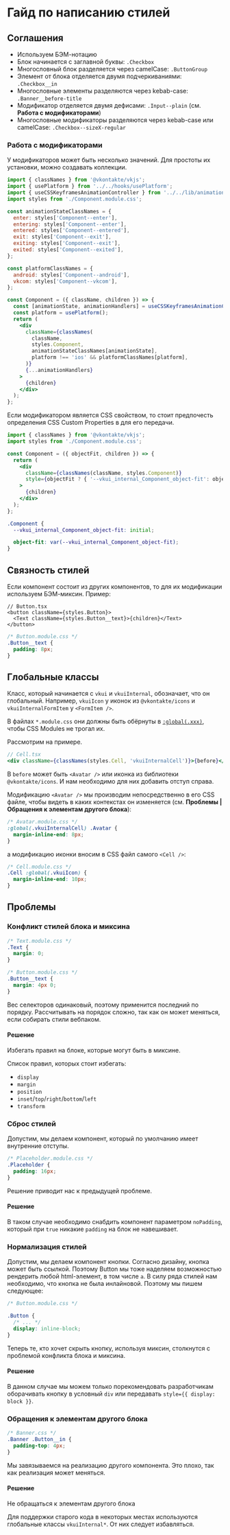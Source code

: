 # Гайд по написанию стилей

## Соглашения

- Используем БЭМ-нотацию
- Блок начинается с заглавной буквы: `.Checkbox`
- Многословный блок разделяется через camelCase: `.ButtonGroup`
- Элемент от блока отделяется двумя подчеркиваниями: `.Checkbox__in`
- Многословные элементы разделяются через kebab-case: `.Banner__before-title`
- Модификатор отделяется двумя дефисами: `.Input--plain` (см. **Работа с модификаторами**)
- Многословные модификаторы разделяются через kebab-case или camelCase: `.Checkbox--sizeX-regular`

### Работа с модификаторами

У модификаторов может быть несколько значений. Для простоты их установки, можно создавать коллекции.

```jsx
import { classNames } from '@vkontakte/vkjs';
import { usePlatform } from '../../hooks/usePlatform';
import { useCSSKeyframesAnimationController } from '../../lib/animation';
import styles from './Component.module.css';

const animationStateClassNames = {
  enter: styles['Component--enter'],
  entering: styles['Component--enter'],
  entered: styles['Component--entered'],
  exit: styles['Component--exit'],
  exiting: styles['Component--exit'],
  exited: styles['Component--exited'],
};

const platformClassNames = {
  android: styles['Component--android'],
  vkcom: styles['Component--vkcom'],
};

const Component = ({ className, children }) => {
  const [animationState, animationHandlers] = useCSSKeyframesAnimationController('enter');
  const platform = usePlatform();
  return (
    <div
      className={classNames(
        className,
        styles.Component,
        animationStateClassNames[animationState],
        platform !== 'ios' && platformClassNames[platform],
      )}
      {...animationHandlers}
    >
      {children}
    </div>
  );
};
```

Если модификатором является CSS свойством, то стоит предпочесть определения CSS Custom Properties в
для его передачи.

```jsx
import { classNames } from '@vkontakte/vkjs';
import styles from './Component.module.css';

const Component = ({ objectFit, children }) => {
  return (
    <div
      className={classNames(className, styles.Component)}
      style={objectFit ? { '--vkui_internal_Component_object-fit': objectFit } : undefined}
    >
      {children}
    </div>
  );
};
```

```css
.Component {
  --vkui_internal_Component_object-fit: initial;

  object-fit: var(--vkui_internal_Component_object-fit);
}
```

## Связность стилей

Если компонент состоит из других компонентов, то для их модификации используем БЭМ-миксин. Пример:

```tsx
// Button.tsx
<button className={styles.Button}>
  <Text className={styles.Button__text}>{children}</Text>
</button>
```

```css
/* Button.module.css */
.Button__text {
  padding: 8px;
}
```

## Глобальные классы

Класс, который начинается с `vkui` и `vkuiInternal`, обозначает, что он глобальный. Например,
`vkuiIcon` у иконок из `@vkontakte/icons` и `vkuiInternalFormItem` у `<FormItem />`.

В файлах `*.module.css` они должны быть обёрнуты в [`:global(.xxx)`](https://github.com/css-modules/css-modules#exceptions),
чтобы CSS Modules не трогал их.

Рассмотрим на примере.

```jsx
// Cell.tsx
<div className={classNames(styles.Cell, 'vkuiInternalCell')}>{before}</div>
```

В `before` может быть `<Avatar />` или иконка из библиотеки `@vkontakte/icons`. И нам необходимо
для них добавить отступ справа.

Модификацию `<Avatar />` мы производим непосредственно в его CSS файле, чтобы видеть в каких
контекстах он изменяется (см. **Проблемы | Обращения к элементам другого блока**):

```css
/* Avatar.module.css */
:global(.vkuiInternalCell) .Avatar {
  margin-inline-end: 8px;
}
```

а модификацию иконки вносим в CSS файл самого `<Cell />`:

```css
/* Cell.module.css */
.Cell :global(.vkuiIcon) {
  margin-inline-end: 10px;
}
```

## Проблемы

### Конфликт стилей блока и миксина

```css
/* Text.module.css */
.Text {
  margin: 0;
}
```

```css
/* Button.module.css */
.Button__text {
  margin: 4px 0;
}
```

Вес селекторов одинаковый, поэтому применится последний по порядку. Рассчитывать на порядок сложно, так как он может
меняться, если собирать стили вебпаком.

#### Решение

Избегать правил на блоке, которые могут быть в миксине.

Список правил, которых стоит избегать:

- `display`
- `margin`
- `position`
- `inset`/`top`/`right`/`bottom`/`left`
- `transform`

### Сброс стилей

Допустим, мы делаем компонент, который по умолчанию имеет внутренние отступы.

```css
/* Placeholder.module.css */
.Placeholder {
  padding: 16px;
}
```

Решение приводит нас к предыдущей проблеме.

#### Решение

В таком случае необходимо снабдить компонент параметром `noPadding`, который при `true` никакие
`padding` на блок не навешивает.

### Нормализация стилей

Допустим, мы делаем компонент кнопки. Согласно дизайну, кнопка может быть ссылкой. Поэтому
Button мы тоже наделяем возможностью рендерить любой html-элемент, в том числе `a`. В силу
ряда стилей нам необходимо, что кнопка не была инлайновой. Поэтому мы пишем следующее:

```css
/* Button.module.css */

.Button {
  /* ... */
  display: inline-block;
}
```

Теперь те, кто хочет скрыть кнопку, используя миксин, столкнутся с проблемой конфликта
блока и миксина.

#### Решение

В данном случае мы можем только порекомендовать разработчикам оборачивать кнопку
в условный `div` или передавать `style={{ display: block }}`.

### Обращения к элементам другого блока

```css
/* Banner.css */
.Banner .Button__in {
  padding-top: 4px;
}
```

Мы завязываемся на реализацию другого компонента. Это плохо, так как реализация может меняться.

#### Решение

Не обращаться к элементам другого блока

Для поддержки старого кода в некоторых местах используются глобальные классы `vkuiInternal*`.
От них следует избавляться.
